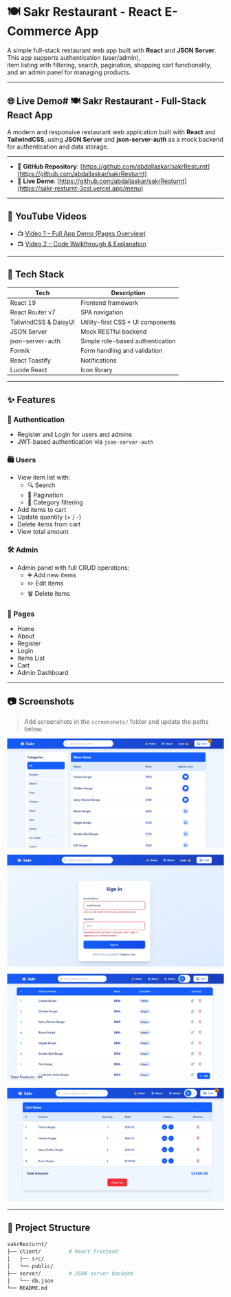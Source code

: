 # 🍽️ Sakr Restaurant - React E-Commerce App

A simple full-stack restaurant web app built with **React** and **JSON Server**. This app supports authentication (user/admin),      
item listing with filtering, search, pagination, shopping cart functionality, and an admin panel for managing products.

---

## 🌐 Live Demo# 🍽️ Sakr Restaurant - Full-Stack React App

A modern and responsive restaurant web application built with **React** and **TailwindCSS**, using **JSON Server** and **json-server-auth** as a mock backend for authentication and data storage.

---

- 🔗 **GitHub Repository**: [https://github.com/abdallaskar/sakrResturnt](https://github.com/abdallaskar/sakrResturnt)
- 🔗 **Live Demo**: [https://github.com/abdallaskar/sakrResturnt](https://sakr-resturnt-3csl.vercel.app/menu)

---

## 🎥 YouTube Videos

- 📺 [Video 1 – Full App Demo (Pages Overview)](https://www.youtube.com/watch?v=dkXBIC_2H-8)
- 📺 [Video 2 – Code Walkthrough & Explanation](https://www.youtube.com/watch?v=MRw4ayk3IMM)

---

## 🧰 Tech Stack

| Tech                | Description                      |
|---------------------|----------------------------------|
| React 19            | Frontend framework               |
| React Router v7     | SPA navigation                   |
| TailwindCSS & DaisyUI | Utility-first CSS + UI components |
| JSON Server         | Mock RESTful backend             |
| json-server-auth    | Simple role-based authentication |
| Formik              | Form handling and validation     |
| React Toastify      | Notifications                    |
| Lucide React        | Icon library                     |

---

## ✨ Features

### 👥 Authentication
- Register and Login for users and admins
- JWT-based authentication via `json-server-auth`

### 🛍️ Users
- View item list with:
  - 🔍 Search
  - 🧮 Pagination
  - 🧩 Category filtering
- Add items to cart
- Update quantity (+ / -)
- Delete items from cart
- View total amount

### 🛠️ Admin
- Admin panel with full CRUD operations:
  - ➕ Add new items
  - ✏️ Edit items
  - 🗑️ Delete items

### 📄 Pages
- Home
- About
- Register
- Login
- Items List
- Cart
- Admin Dashboard

---

## 📷 Screenshots

> Add screenshots in the `screenshots/` folder and update the paths below.


![Home](./screenShoots/Screenshot3.jpg)


![Items](./screenShoots/Screenshot6.jpg)

![Cart](./screenShoots/Screenshot9.jpg)

![Cart](./screenShoots/Screenshot12.jpg)

---

## 📁 Project Structure

```bash
sakrResturnt/
├── client/         # React frontend
│   ├── src/
│   └── public/
├── server/         # JSON server backend
│   └── db.json
└── README.md
